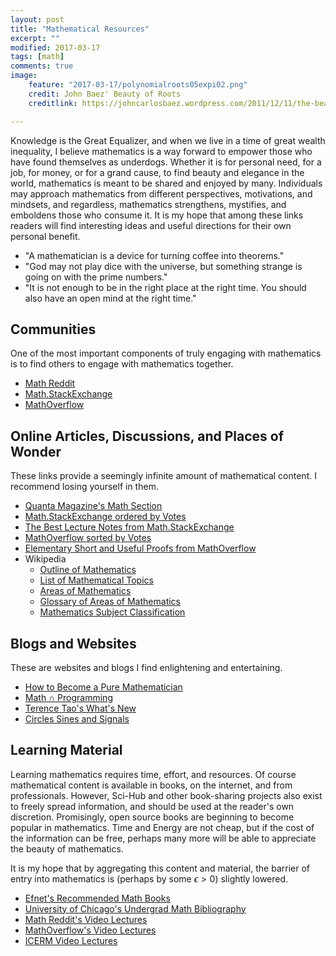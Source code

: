 ```yaml
---
layout: post
title: "Mathematical Resources"
excerpt: ""
modified: 2017-03-17
tags: [math]
comments: true
image:
    feature: "2017-03-17/polynomialroots05expi02.png"
    credit: John Baez' Beauty of Roots
    creditlink: https://johncarlosbaez.wordpress.com/2011/12/11/the-beauty-of-roots/

---
```


Knowledge is the Great Equalizer, and when we live in a time of great
wealth inequality, I believe mathematics is a way forward to empower those
who have found themselves as underdogs. Whether it is for personal need,
for a job, for money, or for a grand cause, to find beauty and elegance in
the world, mathematics is meant to be shared and enjoyed by many.
Individuals may approach mathematics from different perspectives,
motivations, and mindsets, and regardless, mathematics strengthens,
mystifies, and emboldens those who consume it. It is my hope that among these
links readers will find interesting ideas and useful directions for their
own personal benefit.

- "A mathematician is a device for turning coffee into theorems."
- "God may not play dice with the universe, but something strange
is going on with the prime numbers."
- "It is not enough to be in the right place at the right time.
You should also have an open mind at the right time."

## Communities

One of the most important components of truly engaging with mathematics is
to find others to engage with mathematics together.

- [Math Reddit](https://reddit.com/r/math)
- [Math.StackExchange](https://math.stackexchange.com/)
- [MathOverflow](https://mathoverflow.net/)

## Online Articles, Discussions, and Places of Wonder

These links provide a seemingly infinite amount of mathematical content.
I recommend losing yourself in them.

- [Quanta Magazine's Math Section](https://www.quantamagazine.org/tag/mathematics/)
- [Math.StackExchange ordered by Votes](https://math.stackexchange.com/questions?sort=votes)
- [The Best Lecture Notes from Math.StackExchange](https://math.stackexchange.com/questions/302023/best-sets-of-lecture-notes-and-articles)
- [MathOverflow sorted by Votes](https://mathoverflow.net/questions?sort=votes)
- [Elementary Short and Useful Proofs from MathOverflow](https://mathoverflow.net/questions/60457/elementaryshortuseful)
- Wikipedia
    - [Outline of Mathematics](https://en.wikipedia.org/wiki/Outline_of_mathematics)
    - [List of Mathematical Topics](https://en.wikipedia.org/wiki/Lists_of_mathematics_topics)
    - [Areas of Mathematics](https://en.wikipedia.org/wiki/Areas_of_mathematics)
    - [Glossary of Areas of Mathematics](https://en.wikipedia.org/wiki/Glossary_of_areas_of_mathematics)
    - [Mathematics Subject Classification](https://en.wikipedia.org/wiki/Mathematics_Subject_Classification#First-level_areas)

## Blogs and Websites

These are websites and blogs I find enlightening and entertaining.

- [How to Become a Pure Mathematician](http://hbpms.blogspot.com/)
- [Math ∩ Programming](https://jeremykun.com/)
- [Terence Tao's What's New](https://terrytao.wordpress.com/)
- [Circles Sines and Signals](https://jackschaedler.github.io/circles-sines-signals/)

## Learning Material

Learning mathematics requires time, effort, and resources. Of course
mathematical content is available in books, on the internet, and from professionals.
However, Sci-Hub and other book-sharing projects also exist to freely spread information,
and should be used at the reader's own discretion. Promisingly, open source
books are beginning to become popular in mathematics. Time and Energy are
not cheap, but if the cost of the information can be free, perhaps many
more will be able to appreciate the beauty of mathematics.

It is my hope that by aggregating this content and material, the barrier of
entry into mathematics is (perhaps by some $\epsilon > 0$) slightly lowered.

- [Efnet's Recommended Math Books](http://www.efnet-math.org/w/Book_Recommendations)
- [University of Chicago's Undergrad Math Bibliography](https://github.com/ystael/chicago-ug-math-bib)
- [Math Reddit's Video Lectures](https://www.reddit.com/r/math/comments/da36n/what_is_the_best_way_to_learn_more_math/)
- [MathOverflow's Video Lectures](https://mathoverflow.net/questions/54430/video-lectures-of-mathematics-courses-available-online-for-free)
- [ICERM Video Lectures](https://icerm.brown.edu/video_archive/#/index)
